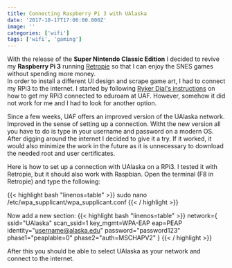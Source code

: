 ```yaml
---
title: Connecting Raspberry Pi 3 with UAlaska
date: '2017-10-17T17:06:00.000Z'
image: ''
categories: ['wifi']
tags: ['wifi', 'gaming']
---
```


With the release of the **Super Nintendo Classic Edition** I decided to revive my **Raspberry Pi 3** running [Retropie][retropie] so that I can enjoy the SNES games without spending more money.  
In order to install a different UI design and scrape game art, I had to connect my RPi3 to the internet. I started by following [Ryker Dial's instructions][eduroam_instructions] on how to get my RPi3 connected to eduroam at UAF. However, somehow it did not work for me and I had to look for another option.

Since a few weeks, UAF offers an improved version of the UAlaska network. Improved in the sense of setting up a connection. Witht the new version all you have to do is type in your username and password on a modern OS. After digging around the internet I decided to give it a try. If it worked, it would also minimize the work in the future as it is unnecessary to download the needed root and user certificates.

Here is how to set up a connection with UAlaska on a RPi3. I tested it with Retropie, but it should also work with Raspbian. Open the terminal (F8 in Retropie) and type the following:

{{< highlight bash "linenos=table" >}}
sudo nano /etc/wpa_supplicant/wpa_supplicant.conf
{{< / highlight >}}

Now add a new section:
{{< highlight bash "linenos=table" >}}
network={
ssid="UAlaska"
scan_ssid=1
key_mgmt=WPA-EAP
eap=PEAP
identity="username@alaska.edu"
password="password123"
phase1="peaplable=0"
phase2="auth=MSCHAPV2"
}
{{< / highlight >}}

After this you should be able to select UAlaska as your network and connect to the internet.

[retropie]: https://retropie.org.uk/
[eduroam_instructions]: https://rainforestrobots.wordpress.com/2015/12/04/connecting-raspberry-pi-to-eduroam-at-uaf/
